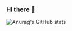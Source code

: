 ### Hi there 👋



![Anurag's GitHub stats](https://github-readme-stats.vercel.app/api?username=marijopm27&show_icons=true&theme=gruvbox)


